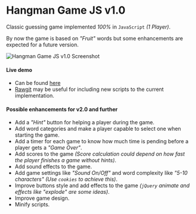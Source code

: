 # Hangman Game JS v1.0
Classic guessing game implemented *100%* in `JavaScript` *(1 Player)*. 

By now the game is based on *"Fruit"* words but some enhancements are expected for a future version.

![Hangman Game JS v1.0 Screenshot](https://cloud.githubusercontent.com/assets/11019675/6219521/a51b6aa4-b5f8-11e4-97e8-481f9172cae8.PNG)

#### Live demo
- Can be found [here](http://jsfiddle.net/oscarj24/45zpg42w/embedded/result/)
- [Rawgit](http://rawgit.com/) may be useful for including new scripts to the current implementation.

#### Possible enhancements for v2.0 and further

- Add a *"Hint"* button for helping a player during the game.
- Add word categories and make a player capable to select one when starting the game.
- Add a timer for each game to know how much time is pending before a player gets a *"Game Over"*.
- Add scores to the game *(Score calculation could depend on how fast the player finishes a game without hints)*.
- Add sound effects to the game.
- Add game settings like *"Sound On/Off"* and word complexity like *"5-10 characters" (Use `cookies` to achieve this)*.
- Improve buttons style and add effects to the game *(`jQuery` animate and effects like "explode" are some ideas)*.
- Improve game design.
- Minify scripts.
